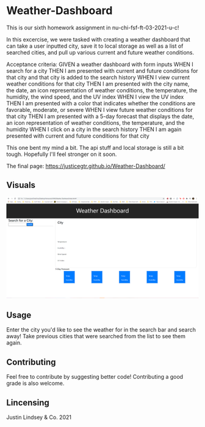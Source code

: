 # Weather-Dashboard

This is our sixth homework assignment in nu-chi-fsf-ft-03-2021-u-c! 

In this excercise, we were tasked with creating a weather dashboard that can take a user inputted city, save it to local storage as well as a list of searched cities, and pull up various current and future weather conditions.

Acceptance criteria:
GIVEN a weather dashboard with form inputs
WHEN I search for a city
THEN I am presented with current and future conditions for that city and that city is added to the search history
WHEN I view current weather conditions for that city
THEN I am presented with the city name, the date, an icon representation of weather conditions, the temperature, the humidity, the wind speed, and the UV index
WHEN I view the UV index
THEN I am presented with a color that indicates whether the conditions are favorable, moderate, or severe
WHEN I view future weather conditions for that city
THEN I am presented with a 5-day forecast that displays the date, an icon representation of weather conditions, the temperature, and the humidity
WHEN I click on a city in the search history
THEN I am again presented with current and future conditions for that city

This one bent my mind a bit. The api stuff and local storage is still a bit tough. Hopefully I'll feel stronger on it soon.

The final page:
https://justicegtr.github.io/Weather-Dashboard/

## Visuals
![Portfolio webpage](https://github.com/JusticeGTR/Weather-Dashboard/blob/main/assets/images/Screenshot%20(92).png)

## Usage

Enter the city you'd like to see the weather for in the search bar and search away! Take previous cities that were searched from the list to see them again.

## Contributing

Feel free to contribute by suggesting better code! Contributing a good grade is also welcome.

## Lincensing

Justin Lindsey & Co. 2021